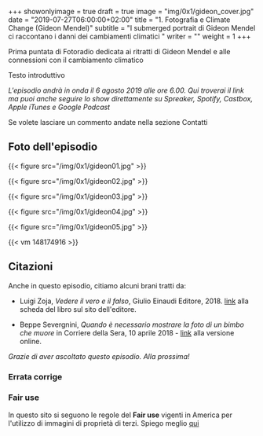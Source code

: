 +++
showonlyimage = true
draft = true
image = "img/0x1/gideon_cover.jpg"
date = "2019-07-27T06:00:00+02:00"
title = "1. Fotografia e Climate Change (Gideon Mendel)"
subtitle = "I submerged portrait di Gideon Mendel ci raccontano i danni dei cambiamenti climatici "
writer = ""
weight = 1
+++

Prima puntata di Fotoradio dedicata ai ritratti di Gideon Mendel e alle connessioni con il cambiamento climatico
<!--more-->

Testo introduttivo

_L'episodio andrà in onda il 6 agosto 2019 alle ore 6.00. Qui troverai il link ma puoi anche seguire lo show direttamente su Spreaker, Spotify, Castbox, Apple iTunes e Google Podcast_
<!--
Questo è l'episodio zero di Fotoradio - un podcast che parla di fotografie. Lo puoi ascoltare su <a href="https://www.spreaker.com/user/11400220/def-teaser-0x0">**Spreaker**</a>, oppure su <a href="https://podcasts.apple.com/it/podcast/fotoradio-un-podcast-sulle-fotografie/id1473090985">**Apple iTunes**</a>, <a href="https://open.spotify.com/show/3dzBBFOJD2gaz2pRdhlzYh">**Spotify**</a>, <a href="https://www.google.com/podcasts?feed=aHR0cHM6Ly93d3cuc3ByZWFrZXIuY29tL3Nob3cvMzYwNzI4OS9lcGlzb2Rlcy9mZWVk">**Google Podcast**<a href="https://castbox.fm/channel/Fotoradio-un-podcast-sulle-fotografie-id2203635?country=it">, **Castbox**</a> e <a href="https://soundcloud.com/user-153455998">**Soundcloud**</a>.
-->

Se volete lasciare un commento andate nella sezione Contatti


## Foto dell'episodio

{{< figure src="/img/0x1/gideon01.jpg" >}}

{{< figure src="/img/0x1/gideon02.jpg" >}}

{{< figure src="/img/0x1/gideon03.jpg" >}}

{{< figure src="/img/0x1/gideon04.jpg" >}}

{{< figure src="/img/0x1/gideon05.jpg" >}}

{{< vm 148174916 >}}



## Citazioni

Anche in questo episodio, citiamo alcuni brani tratti da:

- Luigi Zoja, *Vedere il vero e il falso*, Giulio Einaudi Editore, 2018. <a href="https://www.einaudi.it/catalogo-libri/problemi-contemporanei/vedere-il-vero-e-il-falso-luigi-zoja-9788806232788/">link</a> alla scheda del libro sul sito dell'editore.

- Beppe Severgnini, *Quando è necessario mostrare la foto di un bimbo che muore* in Corriere della Sera, 10 aprile 2018 -
<a href="https://www.corriere.it/esteri/18_aprile_10/siria-mostrare-foto-un-bimbo-che-muore-b4fd6eca-3c2f-11e8-b32d-1ffee392ceeb.shtml">link</a>
alla versione online.

_Grazie di aver ascoltato questo episodio. Alla prossima!_


### Errata corrige



### Fair use

In questo sito si seguono le regole del **Fair use** vigenti in America per l'utilizzo di immagini di proprietà di terzi. Spiego meglio <a href="/static_page/fair_use/">qui</a>
